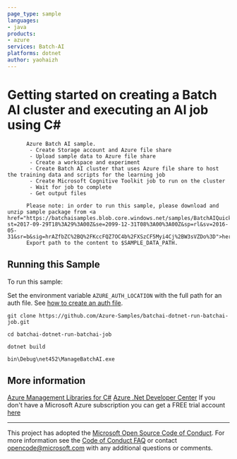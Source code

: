 ```yaml
---
page_type: sample
languages:
- java
products:
- azure
services: Batch-AI
platforms: dotnet
author: yaohaizh
---
```


# Getting started on creating a Batch AI cluster and executing an AI job using C# #

          Azure Batch AI sample.
           - Create Storage account and Azure file share
           - Upload sample data to Azure file share
           - Create a workspace and experiment
           - Create Batch AI cluster that uses Azure file share to host the training data and scripts for the learning job
           - Create Microsoft Cognitive Toolkit job to run on the cluster
           - Wait for job to complete
           - Get output files
         
          Please note: in order to run this sample, please download and unzip sample package from <a href="https://batchaisamples.blob.core.windows.net/samples/BatchAIQuickStart.zip?st=2017-09-29T18%3A29%3A00Z&se=2099-12-31T08%3A00%3A00Z&sp=rl&sv=2016-05-31&sr=b&sig=hrAZfbZC%2BQ%2FKccFQZ7OC4b%2FXSzCF5Myi4Cj%2BW3sVZDo%3D">here</a> 
          Export path to the content to $SAMPLE_DATA_PATH.


## Running this Sample ##

To run this sample:

Set the environment variable `AZURE_AUTH_LOCATION` with the full path for an auth file. See [how to create an auth file](https://github.com/Azure/azure-libraries-for-net/blob/master/AUTH.md).

    git clone https://github.com/Azure-Samples/batchai-dotnet-run-batchai-job.git

    cd batchai-dotnet-run-batchai-job

    dotnet build

    bin\Debug\net452\ManageBatchAI.exe

## More information ##

[Azure Management Libraries for C#](https://github.com/Azure/azure-sdk-for-net/tree/Fluent)
[Azure .Net Developer Center](https://azure.microsoft.com/en-us/develop/net/)
If you don't have a Microsoft Azure subscription you can get a FREE trial account [here](http://go.microsoft.com/fwlink/?LinkId=330212)

---

This project has adopted the [Microsoft Open Source Code of Conduct](https://opensource.microsoft.com/codeofconduct/). For more information see the [Code of Conduct FAQ](https://opensource.microsoft.com/codeofconduct/faq/) or contact [opencode@microsoft.com](mailto:opencode@microsoft.com) with any additional questions or comments.
